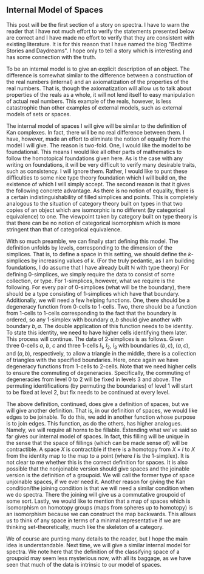 ## Internal Model of Spaces

This post will be the first section of a story on spectra. I have to warn the reader that I have not much effort to verify the statements presented below are correct and I have made no effort to verify that they are consistent with existing literature. It is for this reason that I have named the blog "Bedtime Stories and Daydreams". I hope only to tell a story which is interesting and has some connection with the truth.

To be an internal model is to give an explicit description of an object. The difference is somewhat similar to the difference between a construction of the real numbers (internal) and an axiomatization of the properties of the real numbers. That is, though the axiomatization will allow us to talk about properties of the reals as a whole, it will not lend itself to easy manipulation of actual real numbers. This example of the reals, however, is less catastrophic than other examples of external models, such as external models of sets or spaces.

The internal model of spaces I will give will be similar to the definition of Kan complexes. In fact, there will be no real difference between them. I have, however, made an effort to eliminate the notion of equality from the model I will give. The reason is two-fold. One, I would like the model to be foundational. This means I would like all other parts of mathematics to follow the homotopical foundations given here. As is the case with any writing on foundations, it will be very difficult to verify many desirable traits, such as consistency. I will ignore them. Rather, I would like to punt these difficulties to some nice type theory foundation which I will build on, the existence of which I will simply accept. The second reason is that it gives the following concrete advantage. As there is no notion of equality, there is a certain indistinguishability of filled simplices and points. This is completely analogous to the situation of category theory built on types in that two copies of an object which are isomorphic is no different (by categorical equivalence) to one. The viewpoint taken by category built on type theory is that there can be no notion of categorical isomorphism which is more stringent than that of categorical equivalence.

With so much preamble, we can finally start defining this model. The definition unfolds by levels, corresponding to the dimension of the simplices. That is, to define a space in this setting, we should define the $k$-simplices by increasing values of $k$. (For the truly pedantic, as I am building foundations, I do assume that I have already built $\mathbb{N}$ with type theory) For defining $0$-simplices, we simply require the data to consist of some collection, or type. For $1$-simplices, however, what we require is the following. For every pair of $0$-simplices (what will be the boundary), there should be a type consisting of $1$-simplices which have that boundary. Additionally, we will need a few helping functions. One, there should be a degeneracy function from $0$-cells to $1$-cells. Two, there should be a function from $1$-cells to $1$-cells corresponding to the fact that the boundary is ordered, so any $1$-simplex with boundary $a,b$ should give another with boundary $b,a$. The double application of this function needs to be identity. To state this identity, we need to have higher cells identifying them later. This process will continue. The data of $2$-simplices is as follows. Given three $0$-cells $a$, $b$, $c$ and three $1$-cells $l_1$, $l_2$, $l_3$ with boundaries $(b,c)$, $(a,c)$, and $(a,b)$, respectively, to allow a triangle in the middle, there is a collection of triangles with the specified boundaries. Here, once again we have degeneracy functions from $1$-cells to $2$-cells. Note that we need higher cells to ensure the commuting of degeneracies. Specifically, the commuting of degeneracies from level $0$ to $2$ will be fixed in levels $3$ and above. The permuting identifications (by permuting the boundaries) of level $1$ will start to be fixed at level $2$, but fix needs to be continued at every level.

The above definition, continued, does give a definition of spaces, but we will give another definition. That is, in our definition of spaces, we would like edges to be joinable. To do this, we add in another function whose purpose is to join edges. This function, as do the others, has higher analogues. Namely, we will require all horns to be fillable. Extending what we've said so far gives our internal model of spaces. In fact, this filling will be unique in the sense that the space of fillings (which can be made sense of) will be contractible. A space $X$ is contractible if there is a homotopy from $X \times I$ to $X$ from the identity map to the map to a point (where $I$ is the $1$-simplex). It is not clear to me whether this is the correct definition for spaces. It is also possible that the nonjoinable version should give spaces and the joinable version is the definition of a groupoid. We will call the former type of space unjoinable spaces, if we ever need it. Another reason for giving the Kan condition/the joining condition is that we will need a similar condition when we do spectra. There the joining will give us a commutative groupoid of some sort. Lastly, we would like to mention that a map of spaces which is isomorphism on homotopy groups (maps from spheres up to homotopy) is an isomorphism because we can construct the map backwards. This allows us to think of any space in terms of a minimal representative if we are thinking set-theoretically, much like the skeleton of a category.

We of course are punting many details to the reader, but I hope the main idea is understandable. Next time, we will give a similar internal model for spectra. We note here that the definition of the classifying space of a groupoid may seem less mysterious now, with all its baggage, as we have seen that much of the data is intrinsic to our model of spaces.
